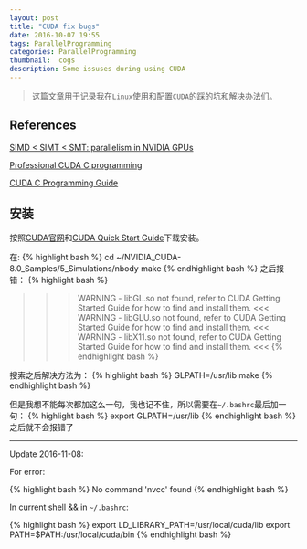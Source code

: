 ```yaml
---
layout: post
title: "CUDA fix bugs"
date: 2016-10-07 19:55
tags: ParallelProgramming
categories: ParallelProgramming
thumbnail:  cogs
description: Some issuses during using CUDA
---
```


> 这篇文章用于记录我在`Linux`使用和配置`CUDA`的踩的坑和解决办法们。

## References

[SIMD < SIMT < SMT: parallelism in NVIDIA GPUs](http://yosefk.com/blog/simd-simt-smt-parallelism-in-nvidia-gpus.html)

[Professional CUDA C programming](http://www.hds.bme.hu/~fhegedus/C++/Professional%20CUDA%20C%20Programming.pdf)

[CUDA C Programming Guide](http://docs.nvidia.com/cuda/cuda-c-programming-guide/index.html)

## 安装

按照[CUDA官网](https://developer.nvidia.com/cuda-downloads)和[CUDA Quick Start Guide](https://developer.nvidia.com/compute/cuda/8.0/prod/docs/sidebar/CUDA_Quick_Start_Guide-pdf)下载安装。

在:
{% highlight bash %}
cd ~/NVIDIA_CUDA-8.0_Samples/5_Simulations/nbody
make
{% endhighlight bash %}
之后报错：
{% highlight bash %}
>>> WARNING - libGL.so not found, refer to CUDA Getting Started Guide for how to find and install them. <<<
>>> WARNING - libGLU.so not found, refer to CUDA Getting Started Guide for how to find and install them. <<<
>>> WARNING - libX11.so not found, refer to CUDA Getting Started Guide for how to find and install them. <<<
{% endhighlight bash %}

搜索之后解决方法为：
{% highlight bash %}
GLPATH=/usr/lib make
{% endhighlight bash %}

但是我想不能每次都加这么一句，我也记不住，所以需要在`~/.bashrc`最后加一句：
{% highlight bash %}
export GLPATH=/usr/lib
{% endhighlight bash %}
之后就不会报错了

------------

Update 2016-11-08:

For error:

{% highlight bash %}
No command 'nvcc' found
{% endhighlight bash %}

In current shell && in `~/.bashrc`:

{% highlight bash %}
export LD_LIBRARY_PATH=/usr/local/cuda/lib
export PATH=$PATH:/usr/local/cuda/bin
{% endhighlight bash %}
